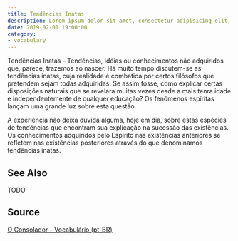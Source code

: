 ```yaml
---
title: Tendências Inatas
description: Lorem ipsum dolor sit amet, consectetur adipisicing elit, sed do eiusmod tempor incididunt ut labore et dolore magna aliqua.  TODO
date: 2019-02-01 19:00:00
category:
- vocabulary
---
```


Tendências Inatas - Tendências, idéias ou conhecimentos não adquiridos que, parece, trazemos ao nascer. Há muito tempo discutem-se as tendências inatas, cuja realidade é combatida por certos filósofos que pretendem sejam todas adquiridas. Se assim fosse, como explicar certas disposições naturais que se revelara muitas vezes desde a mais tenra idade e independentemente de qualquer educação? Os fenômenos espíritas lançam uma grande luz sobre esta questão.

A experiência não deixa dúvida alguma, hoje em dia, sobre estas espécies de tendências que encontram sua explicação na sucessão das existências. Os conhecimentos adquiridos pelo Espírito nas existências anteriores se refletem nas existências posteriores através do que denominamos tendências inatas. 

## See Also
TODO

## Source
[O Consolador - Vocabulário (pt-BR)](http://www.oconsolador.com.br/linkfixo/vocabulario/principal.html)
